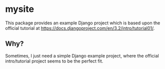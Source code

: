 # mysite

This package provides an example Django project which is based upon the official tutorial at https://docs.djangoproject.com/en/3.2/intro/tutorial01/.


## Why?

Sometimes, I just need a simple Django example project, where the official intro/tutorial project seems to be the perfect fit.
